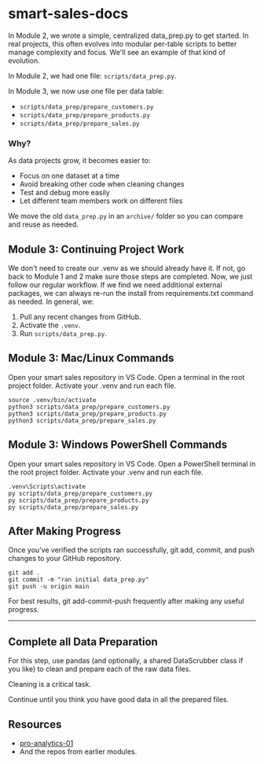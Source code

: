 # smart-sales-docs

In Module 2, we wrote a simple, centralized data_prep.py to get started.
In real projects, this often evolves into modular per-table scripts to better manage complexity and focus.
We'll see an example of that kind of evolution. 

In Module 2, we had one file: `scripts/data_prep.py`.

In Module 3, we now use one file per data table:
- `scripts/data_prep/prepare_customers.py`
- `scripts/data_prep/prepare_products.py`
- `scripts/data_prep/prepare_sales.py`

### Why?

As data projects grow, it becomes easier to:
- Focus on one dataset at a time
- Avoid breaking other code when cleaning changes
- Test and debug more easily
- Let different team members work on different files

We move the old `data_prep.py` in an `archive/` folder so you can compare and reuse as needed.

## Module 3: Continuing Project Work

We don't need to create our .venv as we should already have it. 
If not, go back to Module 1 and 2 make sure those steps are completed. 
Now, we just follow our regular workflow. If we find we need additional external packages, we can always re-run the install from requirements.txt command as needed. In general, we:

1. Pull any recent changes from GitHub.
2. Activate the `.venv`.
3. Run `scripts/data_prep.py`.


## Module 3: Mac/Linux Commands

Open your smart sales repository in VS Code. 
Open a terminal in the root project folder. 
Activate your .venv and run each file. 

```shell
source .venv/bin/activate
python3 scripts/data_prep/prepare_customers.py
python3 scripts/data_prep/prepare_products.py
python3 scripts/data_prep/prepare_sales.py
```

## Module 3: Windows PowerShell Commands

Open your smart sales repository in VS Code. 
Open a PowerShell terminal in the root project folder. 
Activate your .venv and run each file. 

```shell
.venv\Scripts\activate
py scripts/data_prep/prepare_customers.py
py scripts/data_prep/prepare_products.py
py scripts/data_prep/prepare_sales.py
```

## After Making Progress

Once you’ve verified the scripts ran successfully, 
git add, commit, and push changes to your GitHub repository.

```shell
git add .
git commit -m "ran initial data_prep.py"
git push -u origin main
```

For best results, git add-commit-push frequently after making any useful progress. 


-----

## Complete all Data Preparation

For this step, use pandas (and optionally, a shared DataScrubber class if you like) to clean and prepare each of the raw data files. 

Cleaning is a critical task. 

Continue until you think you have good data in all the prepared files. 


## Resources

- [pro-analytics-01](https://github.com/denisecase/pro-analytics-01)
- And the repos from earlier modules.
